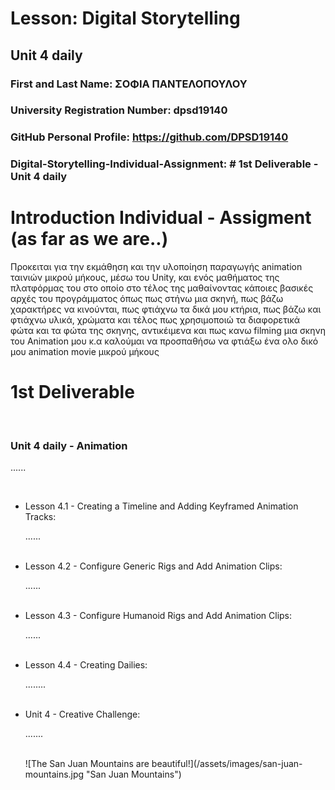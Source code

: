 # Lesson: Digital Storytelling
## Unit 4 daily

### First and Last Name: ΣΟΦΙΑ ΠΑΝΤΕΛΟΠΟΥΛΟΥ
### University Registration Number: dpsd19140
### GitHub Personal Profile: https://github.com/DPSD19140
### Digital-Storytelling-Individual-Assignment: # 1st Deliverable - Unit 4 daily

# Introduction Individual - Assigment (as far as we are..)
<p> Προκειται για την εκμάθηση και την υλοποίηση παραγωγής animation ταινιών μικρού μήκους,
μέσω του Unity, και ενός μαθήματος της πλατφόρμας του στο οποίο στο τέλος της μαθαίνοντας κάποιες βασικές αρχές του προγράμματος όπως πως στήνω μια σκηνή, πως βάζω χαρακτήρες να κινούνται, πως φτιάχνω τα δικά μου κτήρια, πως βάζω και φτιάχνω υλικά, χρώματα και τέλος πως χρησιμοποιώ τα διαφορετικά φώτα και τα φώτα της σκηνης, αντικέιμενα και πως κανω filming μια σκηνη του Animation μου κ.α καλούμαι να προσπαθήσω να φτιάξω ένα ολο δικό μου animation movie μικρού μήκους </p>


# 1st Deliverable
<br>
<h3> Unit 4 daily - Animation </h3>
<p>......</p>
<br>
<ul>
  <li> Lesson 4.1 - Creating a Timeline and Adding Keyframed Animation Tracks: </li>
 <p>......</p>
 
 <br>
 <li> Lesson 4.2 - Configure Generic Rigs and Add Animation Clips: </li>
 <p>......</p>
 
 <br>
  <li> Lesson 4.3 - Configure Humanoid Rigs and Add Animation Clips:  </li>
 <p>......</p>
 
 <br>
  <li> Lesson 4.4 - Creating Dailies:  </li>
 <p>........</p>
 
 <br>
  <li> Unit 4 - Creative Challenge:  </li>
 <p>.......</p>
  <br>
  ![The San Juan Mountains are beautiful!](/assets/images/san-juan-mountains.jpg "San Juan Mountains")
 <br>
</ul>
